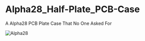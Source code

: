 # Alpha28_Half-Plate_PCB-Case
 A Alpha28 PCB Plate Case That No One Asked For

![Alpha28](https://i.imgur.com/T9BZs5g.png)
